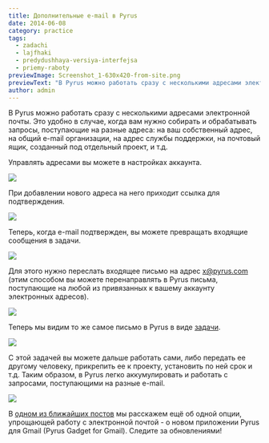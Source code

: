 ```yaml
---
title: Дополнительные e-mail в Pyrus
date: 2014-06-08
category: practice
tags:
  - zadachi
  - lajfhaki
  - predydushhaya-versiya-interfejsa
  - priemy-raboty
previewImage: Screenshot_1-630x420-from-site.png
previewText: "В Pyrus можно работать сразу с несколькими адресами электронной почты. Это удобно в случае, когда вам нужно собирать и обрабатывать запросы, поступающие на разные адреса: на ваш собственный адрес, на общий e-mail организации, на адрес службы поддержки, на почтовый ящик, созданный под отдельный проект, и т.д."
author: admin
---
```

В Pyrus можно работать сразу с несколькими адресами электронной почты.  Это удобно в случае, когда вам нужно собирать и обрабатывать запросы, поступающие на разные адреса: на ваш собственный адрес, на общий e-mail организации, на адрес службы поддержки, на почтовый ящик, созданный под отдельный проект, и т.д.

Управлять адресами вы можете в настройках аккаунта.

![](D0-B4-D0-BE-D0-BF.-D0-B0-D0-B4-D1-80-D0-B5-D1-81-D0-B0.webp)

При добавлении нового адреса на него приходит ссылка для подтверждения.

![](1.webp)

Теперь, когда e-mail подтвержден, вы можете превращать входящие сообщения в задачи.

![](D0-BF-D0-B8-D1-81-D1-8C-D0-BC-D0-BE-300x157.webp)

Для этого нужно переслать входящее письмо на адрес x@pyrus.com (этим способом вы можете перенаправлять в Pyrus письма, поступающие на любой из привязанных к вашему аккаунту электронных адресов).

![](2.webp)

Теперь мы видим то же самое письмо в Pyrus в виде [задачи](https://pyrus.com/ru/blog/rabota-v-pyrus-zadachi).

![](D0-B2-D1-85-D0-BE-D0-B4-D1-8F-D1-89-D0-B8-D0-B5.webp)

С этой задачей вы можете дальше работать сами, либо передать ее другому человеку, прикрепить ее к проекту, установить по ней срок и т.д. Таким образом, в Pyrus легко аккумулировать и работать с запросами, поступающими на разные e-mail.

![](D0-B4-D0-B5-D0-B9-D1-81-D1-82-D0-B2-D0-B8-D1-8F-D1-81-D0-B7-D0-B0-D0-B4-D0-B0-D1-87-D0-B5-D0-B9.png)

В [одном из ближайших постов](https://pyrus.com/ru/blog/pyrus-gadget-dlya-gmail-obnovlenie-bezopasnosti) мы расскажем ещё об одной опции, упрощающей работу с электронной почтой - о новом приложении Pyrus для Gmail (Pyrus Gadget for Gmail). Следите за обновлениями!